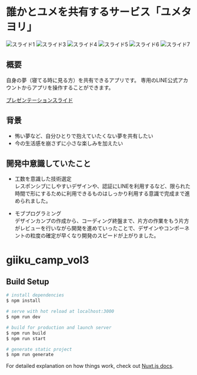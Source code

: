 # 誰かとユメを共有するサービス「ユメタヨリ」

![スライド1](https://user-images.githubusercontent.com/63352797/121136424-9b294e80-c870-11eb-86f5-d697829edca6.JPG)
![スライド3](https://user-images.githubusercontent.com/63352797/121136501-b1cfa580-c870-11eb-8fc5-2476845f21d9.JPG)
![スライド4](https://user-images.githubusercontent.com/63352797/121136519-b72cf000-c870-11eb-8628-8e2807970cab.JPG)
![スライド5](https://user-images.githubusercontent.com/63352797/121136557-c0b65800-c870-11eb-9bf0-539d68bb83a3.JPG)
![スライド6](https://user-images.githubusercontent.com/63352797/121136565-c2801b80-c870-11eb-853c-9fd9a3404f20.JPG)
![スライド7](https://user-images.githubusercontent.com/63352797/121136573-c57b0c00-c870-11eb-966f-6d41aa5cab61.JPG)


## 概要
自身の夢（寝てる時に見る方）を共有できるアプリです。
専用のLINE公式アカウントからアプリを操作することができます。

[プレゼンテーションスライド](https://docs.google.com/presentation/d/1BD19PuctsL94p0QN3Q7JCsi379-8mlyUpevNVVTbE_o/edit?usp=sharing)

## 背景
 - 怖い夢など、自分ひとりで抱えていたくない夢を共有したい
 - 今の生活感を崩さずに小さな楽しみを加えたい

## 開発中意識していたこと
 - 工数を意識した技術選定  
レスポンシブにしやすいデザインや、認証にLINEを利用するなど、限られた時間で形にするために利用できるものはしっかり利用する意識で完成まで進められました。

 - モブプログラミング  
デザインカンプの作成から、コーディング終盤まで、片方の作業をもう片方がレビューを行いながら開発を進めていったことで、デザインやコンポーネントの粒度の確定が早くなり開発のスピードが上がりました。

# giiku_camp_vol3

## Build Setup

```bash
# install dependencies
$ npm install

# serve with hot reload at localhost:3000
$ npm run dev

# build for production and launch server
$ npm run build
$ npm run start

# generate static project
$ npm run generate
```

For detailed explanation on how things work, check out [Nuxt.js docs](https://nuxtjs.org).
